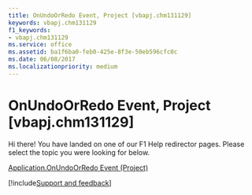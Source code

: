 ```yaml
---
title: OnUndoOrRedo Event, Project [vbapj.chm131129]
keywords: vbapj.chm131129
f1_keywords:
- vbapj.chm131129
ms.service: office
ms.assetid: ba1f6ba0-feb0-425e-8f3e-50eb596cfc0c
ms.date: 06/08/2017
ms.localizationpriority: medium
---
```



# OnUndoOrRedo Event, Project [vbapj.chm131129]

Hi there! You have landed on one of our F1 Help redirector pages. Please select the topic you were looking for below.

[Application.OnUndoOrRedo Event (Project)](https://msdn.microsoft.com/library/7f60e893-81d0-1b2f-c5f5-ec1451633fa7%28Office.15%29.aspx)

[!include[Support and feedback](~/includes/feedback-boilerplate.md)]